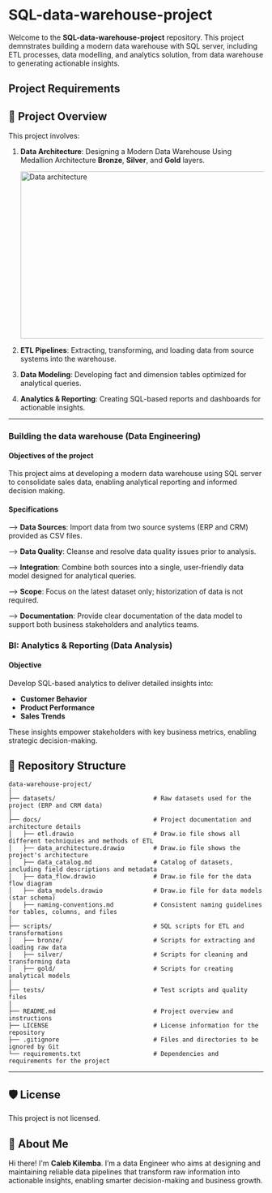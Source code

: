 # SQL-data-warehouse-project
Welcome to the **SQL-data-warehouse-project** repository.
This project demnstrates building a modern data warehouse with SQL server, including ETL processes, data modelling, and analytics solution, from data warehouse to generating actionable insights. 
## Project Requirements
## 📖 Project Overview

This project involves:

1. **Data Architecture**: Designing a Modern Data Warehouse Using Medallion Architecture **Bronze**, **Silver**, and **Gold** layers.
   
   <img width="659" height="330" alt="Data architecture" src="https://github.com/user-attachments/assets/34ff09b4-45f3-479d-b21d-f9652eb0e4f9" />

3. **ETL Pipelines**: Extracting, transforming, and loading data from source systems into the warehouse.
4. **Data Modeling**: Developing fact and dimension tables optimized for analytical queries.
5. **Analytics & Reporting**: Creating SQL-based reports and dashboards for actionable insights.

- ---
### Building the data warehouse (Data Engineering)
#### Objectives of the project
This project aims at developing a modern data warehouse using SQL server to consolidate  sales data, enabling analytical reporting and informed decision making.

#### Specifications
--> **Data Sources**: Import data from two source systems (ERP and CRM) provided as CSV files.

--> **Data Quality**: Cleanse and resolve data quality issues prior to analysis.

--> **Integration**: Combine both sources into a single, user-friendly data model designed for analytical queries.

--> **Scope**: Focus on the latest dataset only; historization of data is not required.

--> **Documentation**: Provide clear documentation of the data model to support both business stakeholders and analytics teams.

### BI: Analytics & Reporting (Data Analysis)

#### Objective
Develop SQL-based analytics to deliver detailed insights into:
- **Customer Behavior**
- **Product Performance**
- **Sales Trends**

These insights empower stakeholders with key business metrics, enabling strategic decision-making. 

## 📂 Repository Structure
```
data-warehouse-project/
│
├── datasets/                           # Raw datasets used for the project (ERP and CRM data)
│
├── docs/                               # Project documentation and architecture details
│   ├── etl.drawio                      # Draw.io file shows all different techniquies and methods of ETL
│   ├── data_architecture.drawio        # Draw.io file shows the project's architecture
│   ├── data_catalog.md                 # Catalog of datasets, including field descriptions and metadata
│   ├── data_flow.drawio                # Draw.io file for the data flow diagram
│   ├── data_models.drawio              # Draw.io file for data models (star schema)
│   ├── naming-conventions.md           # Consistent naming guidelines for tables, columns, and files
│
├── scripts/                            # SQL scripts for ETL and transformations
│   ├── bronze/                         # Scripts for extracting and loading raw data
│   ├── silver/                         # Scripts for cleaning and transforming data
│   ├── gold/                           # Scripts for creating analytical models
│
├── tests/                              # Test scripts and quality files
│
├── README.md                           # Project overview and instructions
├── LICENSE                             # License information for the repository
├── .gitignore                          # Files and directories to be ignored by Git
└── requirements.txt                    # Dependencies and requirements for the project
```
---
## 🛡️ License

This project is not licensed. 

## 🌟 About Me

Hi there! I'm **Caleb Kilemba**. I’m a data Engineer who aims at designing and maintaining reliable data pipelines that transform raw information into actionable insights, enabling smarter decision-making and business growth.
